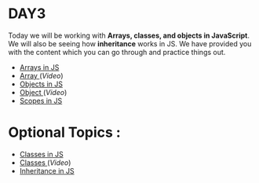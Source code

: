 # DAY3

Today we will be working with **Arrays, classes, and objects in JavaScript**. We will also be seeing how **inheritance** works in JS. We have provided you with the content which you can go through and practice things out.

* [Arrays in JS](https://developer.mozilla.org/en-US/docs/Web/JavaScript/Reference/Global_Objects/Array) 
* [Array ](https://drive.google.com/file/d/1O1FiMuqhlsI2z6gdEy46EKDi-Xzn8Kb5/view?usp=sharing)(_Video_)
* [Objects in JS](https://developer.mozilla.org/en-US/docs/Web/JavaScript/Guide/Working_with_Objects)
* [Object ](https://www.youtube.com/watch?v=HPddGlSIV3M)(_Video_)
* [Scopes in JS](https://www.youtube.com/watch?v=uH-tVP8MUs8&list=PLlasXeu85E9cQ32gLCvAvr9vNaUccPVNP&index=8) 


# Optional Topics :
* [Classes in JS](https://developer.mozilla.org/en-US/docs/Web/JavaScript/Reference/Classes)
* [Classes ](https://www.youtube.com/watch?v=T-HGdc8L-7w)(_Video_)
* [Inheritance in JS](https://www.youtube.com/watch?v=MfxBfRD0FVU)
